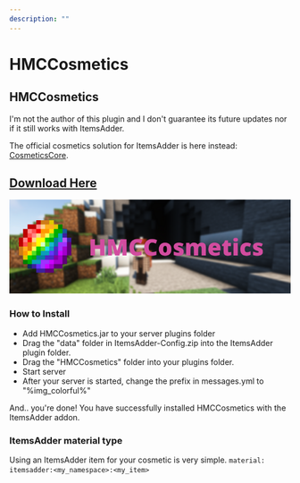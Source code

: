 ```yaml
---
description: ""
---
```


# HMCCosmetics

## HMCCosmetics


<Warning>
I'm not the author of this plugin and I don't guarantee its future updates nor if it still works with ItemsAdder.

The official cosmetics solution for ItemsAdder is here instead: [CosmeticsCore](cosmeticscore.md).
</Warning>


## [Download Here](https://www.spigotmc.org/resources/hmccosmetics.100107/)

![](assets/images/HMCCOSMETICS-1.png)

### How to Install

* Add HMCCosmetics.jar to your server plugins folder
* Drag the "data" folder in ItemsAdder-Config.zip into the ItemsAdder plugin folder.
* Drag the "HMCCosmetics" folder into your plugins folder.
* Start server
* After your server is started, change the prefix in messages.yml to "%img\_colorful%"

And.. you're done! You have successfully installed HMCCosmetics with the ItemsAdder addon.

### ItemsAdder material type

Using an ItemsAdder item for your cosmetic is very simple. `material: itemsadder:<my_namespace>:<my_item>`